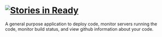 [![Stories in Ready](https://badge.waffle.io/seawatts/deploy.io.png?label=ready&title=Ready)](https://waffle.io/seawatts/deploy.io)
=========

A general purpose application to deploy code, monitor servers running the code, monitor build status, and view github information about your code.
